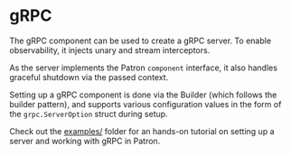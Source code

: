 # gRPC

The gRPC component can be used to create a gRPC server. 
To enable observability, it injects unary and stream interceptors.

As the server implements the Patron `component` interface, it also handles graceful shutdown via the passed context.

Setting up a gRPC component is done via the Builder (which follows the builder pattern), and supports various configuration values in the form of the `grpc.ServerOption` struct during setup.

Check out the [examples/](/examples) folder for an hands-on tutorial on setting up a server and working with gRPC in Patron.